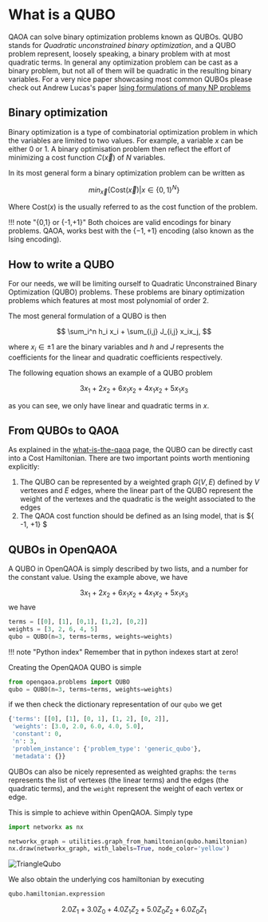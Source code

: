 # What is a QUBO

QAOA can solve binary optimization problems known as QUBOs. QUBO stands for _Quadratic unconstrained binary optimization_, and a QUBO problem represent, loosely speaking, a binary problem with at most quadratic terms. In general any optimization problem can be cast as a binary problem, but not all of them will be quadratic in the resulting binary variables. For a very nice paper showcasing most common QUBOs please check out Andrew Lucas's paper [Ising formulations of many NP problems](https://arxiv.org/abs/1302.5843)

## Binary optimization

Binary optimization is a type of combinatorial optimization problem in which the variables are limited to two values. For example, a variable $x$ can be either 0 or 1. A binary optimisation problem then reflect the effort of minimizing a cost function $C(\vec{x})$ of $N$ variables.

In its most general form a binary optimization problem can be written as

$$
\textit{min}_{\vec{x}} \{ \text{Cost}(\vec{x}) |x \in \{0,1\}^N \}
$$

Where $\text{Cost}(x)$ is the usually referred to as the cost function of the problem.

!!! note "{0,1} or {-1,+1}"
    Both choices are valid encodings for binary problems. QAOA, works best with the $\{-1, +1\}$ encoding (also known as the Ising encoding). 

## How to write a QUBO

For our needs, we will be limiting ourself to Quadratic Unconstrained Binary Optimization (QUBO) problems. These problems are binary optimization problems which features at most most polynomial of order 2.


The most general formulation of a QUBO is then

$$
\sum_i^n h_i x_i + \sum_{i,j} J_{i,j} x_ix_j,
$$

where $x_i \in{\pm1}$ are the binary variables and $h$ and $J$ represents the coefficients for the linear and quadratic coefficients respectively.

The following equation shows an example of a QUBO problem

$$
3x_1 + 2x_2 + 6x_1x_2 + 4x_1x_2 + 5x_1x_3
$$

as you can see, we only have linear and quadratic terms in $x$.

## From QUBOs to QAOA

As explained in the [what-is-the-qaoa](../what-is-the-qaoa.md) page, the QUBO can be directly cast into a Cost Hamiltonian. There are two important points worth mentioning explicitly:

1. The QUBO can be represented by a weighted graph $G(V,E)$ defined by $V$ vertexes and $E$ edges, where the linear part of the QUBO represent the weight of the vertexes and the quadratic is the weight associated to the edges
2. The QAOA cost function should be defined as an Ising model, that is $\{ -1, +1\} $



## QUBOs in OpenQAOA

A QUBO in OpenQAOA is simply described by two lists, and a number for the constant value. Using the example above, we have

$$ 3x_1 + 2x_2 + 6x_1x_2 + 4x_1x_2 + 5x_1x_3 $$ we have

```Python
terms = [[0], [1], [0,1], [1,2], [0,2]]
weights = [3, 2, 6, 4, 5]
qubo = QUBO(n=3, terms=terms, weights=weights)
```

!!! note "Python index"
    Remember that in python indexes start at zero!

Creating the OpenQAOA QUBO is simple

```Python
from openqaoa.problems import QUBO
qubo = QUBO(n=3, terms=terms, weights=weights)
```

if we then check the dictionary representation of our `qubo` we get

```Python
{'terms': [[0], [1], [0, 1], [1, 2], [0, 2]],
 'weights': [3.0, 2.0, 6.0, 4.0, 5.0],
 'constant': 0,
 'n': 3,
 'problem_instance': {'problem_type': 'generic_qubo'},
 'metadata': {}}
```

QUBOs can also be nicely represented as weighted graphs: the `terms` represents the list of vertexes (the linear terms) and the edges (the quadratic terms), and the `weight` represent the weight of each vertex or edge.

This is simple to achieve within OpenQAOA. Simply type

```Python
import networkx as nx

networkx_graph = utilities.graph_from_hamiltonian(qubo.hamiltonian)
nx.draw(networkx_graph, with_labels=True, node_color='yellow')
```

![TriangleQubo](/img/triangle_qubo.png)

We also obtain the underlying cos hamiltonian by executing

```Python
qubo.hamiltonian.expression
```

$$
2.0Z_{1} + 3.0Z_{0} + 4.0Z_{1}Z_{2} + 5.0Z_{0}Z_{2} + 6.0Z_{0}Z_{1}
$$
